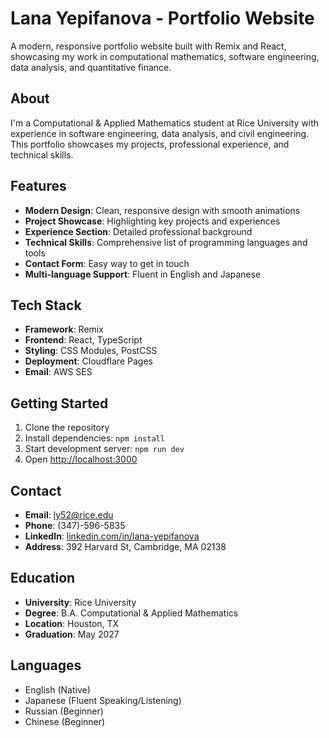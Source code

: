 # Lana Yepifanova - Portfolio Website

A modern, responsive portfolio website built with Remix and React, showcasing my work in computational mathematics, software engineering, data analysis, and quantitative finance.

## About

I'm a Computational & Applied Mathematics student at Rice University with experience in software engineering, data analysis, and civil engineering. This portfolio showcases my projects, professional experience, and technical skills.

## Features

- **Modern Design**: Clean, responsive design with smooth animations
- **Project Showcase**: Highlighting key projects and experiences
- **Experience Section**: Detailed professional background
- **Technical Skills**: Comprehensive list of programming languages and tools
- **Contact Form**: Easy way to get in touch
- **Multi-language Support**: Fluent in English and Japanese

## Tech Stack

- **Framework**: Remix
- **Frontend**: React, TypeScript
- **Styling**: CSS Modules, PostCSS
- **Deployment**: Cloudflare Pages
- **Email**: AWS SES

## Getting Started

1. Clone the repository
2. Install dependencies: `npm install`
3. Start development server: `npm run dev`
4. Open [http://localhost:3000](http://localhost:3000)

## Contact

- **Email**: ly52@rice.edu
- **Phone**: (347)-596-5835
- **LinkedIn**: [linkedin.com/in/lana-yepifanova](https://linkedin.com/in/lana-yepifanova)
- **Address**: 392 Harvard St, Cambridge, MA 02138

## Education

- **University**: Rice University
- **Degree**: B.A. Computational & Applied Mathematics
- **Location**: Houston, TX
- **Graduation**: May 2027

## Languages

- English (Native)
- Japanese (Fluent Speaking/Listening)
- Russian (Beginner)
- Chinese (Beginner)